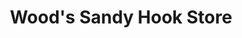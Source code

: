 ---
title: "Wood's Sandy Hook Store"
url: /sandy-hook/woods-sandy-hook-store/
shop: Lebensmittel
---